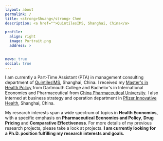 ```yaml
---
layout: about
permalink: /
title: <strong>Shuang</strong> Chen
description: <a href="">QuintilesIMS, Shanghai, China</a>

profile:
  align: right
  image: Portrait.png
  address: >
    

news: true
social: true
---
```


<p align = "left"> I am currently a Part-Time Assistant (PTA) in management consulting department of <a href="https://www.quintiles.com/">QuintilesIMS</a>, Shanghai, China. I received my <a href="http://tdi.dartmouth.edu/press/updates/new-classroom-new-opportunities-for-dartmouth-institute-students-to-impact-health-care-change">Master's in Health Policy</a> from Dartmouth College and Bachelor's in International Economics and Pharmaceutical from  <a href="http://en.cpu.edu.cn/">China Pharmaceutical University</a>. I also interned at business strategy and operation department in <a href="http://www.pfizer.com/">Pfizer Innovative Health</a>, Shanghai, China.</p>


<p align = "left"> My research interests span a wide spectrum of topics in <b>Health Economics</b>, with a specific emphasis on <b>Pharmaceutical Economics and Policy</b>, <b>Drug Pricing</b> and <b>Comparative Effectiveness</b>. For more details of my previous research projects, please take a look at projects. <b>I am currently looking for a Ph.D. position fulfilling my research interests and goals.</b> </p>


